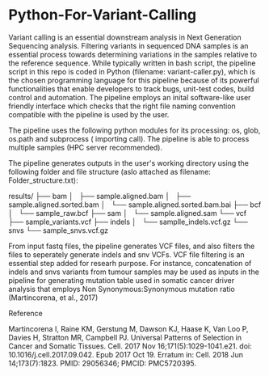 # Python-For-Variant-Calling
Variant calling is an essential downstream analysis in Next Generation Sequencing analysis. Filtering variants in sequenced DNA samples is an essential process towards determining variations in the samples
relative to the reference sequence. While typically written in bash script, the pipeline script in this repo is coded in Python (filename: variant-caller.py), which is the chosen programming language for this pipeline because of its powerful functionalities that enable developers to track bugs, unit-test codes, build control and automation.
The pipeline employs an inital software-like user friendly interface which checks that the right file naming convention compatible with the pipeline is used by the user.

The pipeline uses the following python modules for its processing: os, glob, os.path and subprocess ( importing call).
The pipeline is able to process multiple samples (HPC server recommended).

The pipeline generates outputs in the user's working directory using the following folder and file structure (aslo attached as filename: Folder_structure.txt):

results/
├── bam
│   ├── sample.aligned.bam
│   ├── sample.aligned.sorted.bam
│   └── sample.aligned.sorted.bam.bai
├── bcf
│   └── sample_raw.bcf
├── sam
│   └── sample.aligned.sam
└── vcf
    ├── sample_variants.vcf
    ├── indels
    │   └── samplle_indels.vcf.gz
    └── snvs
        └── sample_snvs.vcf.gz

From input fastq files, the pipeline generates VCF files, and also filters the files to seperately generate indels and snv VCFs. 
VCF file filtering is an essential step added for researh purpose. For instance, concatenation of indels and snvs variants from tumour samples may be used as inputs in the pipeline for generating mutation table used in somatic cancer driver analysis that employs Non Synonymous:Synonymous mutation ratio (Martincorena, et al., 2017)

Reference

Martincorena I, Raine KM, Gerstung M, Dawson KJ, Haase K, Van Loo P, Davies H, Stratton MR, Campbell PJ. Universal Patterns of Selection in Cancer and Somatic Tissues. Cell. 2017 Nov 16;171(5):1029-1041.e21. doi: 10.1016/j.cell.2017.09.042. Epub 2017 Oct 19. Erratum in: Cell. 2018 Jun 14;173(7):1823. PMID: 29056346; PMCID: PMC5720395.





